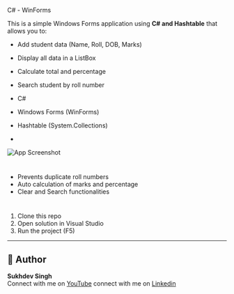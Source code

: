 C# - WinForms

This is a simple Windows Forms application using **C# and Hashtable** that allows you to:
- Add student data (Name, Roll, DOB, Marks)
- Display all data in a ListBox
- Calculate total and percentage
- Search student by roll number


- C#
- Windows Forms (WinForms)
- Hashtable (System.Collections)
- 
![App Screenshot](Screenshot.png)

#
- Prevents duplicate roll numbers
- Auto calculation of marks and percentage
- Clear and Search functionalities

#
1. Clone this repo
2. Open solution in Visual Studio
3. Run the project (F5)

---

## 📌 Author
**Sukhdev Singh**  
Connect with me on [YouTube](https://youtube.com/@codewithmaharishicollege)
connect with me on [Linkedin](www.linkedin.com/in/sukhdevsinghshekhawat)
